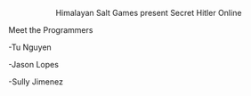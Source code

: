 <p align='center'>
Himalayan Salt Games present
Secret Hitler Online
<p>

<p>
Meet the Programmers

-Tu Nguyen

-Jason Lopes

-Sully Jimenez
<p>